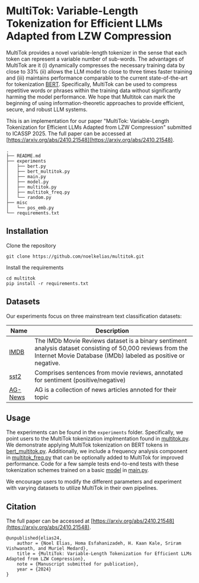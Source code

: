 # MultiTok: Variable-Length Tokenization for Efficient LLMs Adapted from LZW Compression

MultiTok provides a novel
variable-length tokenizer in the sense that each token can
represent a variable number of sub-words. The advantages
of MultiTok are it (i) dynamically compresses the necessary
training data by close to 33% (ii) allows the LLM model
to close to three times faster training and (iii) maintains
performance comparable to the current state-of-the-art for tokenization [BERT](https://arxiv.org/pdf/1810.04805). Specifically, MultiTok can be used to compress repetitive words or phrases within the training data without significantly harming the model performance. We hope that Multitok can mark the beginning of using information-theoretic approaches to provide efficient, secure, and robust LLM systems.

This is an implementation for our paper "MultiTok: Variable-Length Tokenization for
Efficient LLMs Adapted from LZW
Compression" submitted to ICASSP 2025. The full paper can be accessed at [https://arxiv.org/abs/2410.21548](https://arxiv.org/abs/2410.21548).

```
.
├── README.md
├── experiments
│   ├── bert.py
│   ├── bert_multitok.py
│   ├── main.py
│   ├── model.py
│   ├── multitok.py
│   ├── multitok_freq.py
│   └── random.py
├── misc
│   └── pos_emb.py
└── requirements.txt
```

## Installation
Clone the repository

```shell
git clone https://github.com/noelkelias/multitok.git
```

Install the requirements
```shell
cd multitok
pip install -r requirements.txt
```

## Datasets
Our experiments focus on three mainstream text classification datasets:

| Name |  Description |
| --- | --- |
| [IMDB](https://huggingface.co/datasets/stanfordnlp/imdb) | The IMDb Movie Reviews dataset is a binary sentiment analysis dataset consisting of 50,000 reviews from the Internet Movie Database (IMDb) labeled as positive or negative.  |
| [sst2](https://huggingface.co/datasets/stanfordnlp/sst2) | Comprises sentences from movie reviews, annotated for sentiment (positive/negative) |
| [AG-News](https://huggingface.co/datasets/fancyzhx/ag_news) | AG is a collection of news articles annoted for their topic  |

## Usage
The experiments can be found in the `experiments` folder. Specifically, we point users to the MultiTok tokenization implmentation found in [multitok.py](experiments/multitok.py). We demonstrate applying MultiTok tokenization on BERT tokens in [bert_multitok.py](experiments/bert_multitok.py). Additionally, we include a frequency analysis component in [multitok_freq.py](experiments/multitok_freq.py) that can be optionally added to MultiTok for improved performance. Code for a few sample tests end-to-end tests with these tokenization schemes trained on a basic [model](experiments/model.py) in [main.py](experiments/main.py).

We encourage users to modify the different parameters and experiment with varying datasets to utilize MultiTok in their own pipelines.

## Citation
The full paper can be accessed at [https://arxiv.org/abs/2410.21548](https://arxiv.org/abs/2410.21548).

```
@unpublished{elias24,
    author = {Noel Elias, Homa Esfahanizadeh, H. Kaan Kale, Sriram Vishwanath, and Muriel Medard},
    title = {MultiTok: Variable-Length Tokenization for Efficient LLMs Adapted from LZW Compression},
    note = {Manuscript submitted for publication}, 
    year = {2024}
}
```
